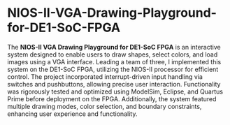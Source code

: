 # NIOS-II-VGA-Drawing-Playground-for-DE1-SoC-FPGA

The **NIOS-II VGA Drawing Playground for DE1-SoC FPGA** is an interactive system designed to enable users to draw shapes, select colors, and load images using a VGA interface. Leading a team of three, I implemented this system on the DE1-SoC FPGA, utilizing the NIOS-II processor for efficient control. The project incorporated interrupt-driven input handling via switches and pushbuttons, allowing precise user interaction. Functionality was rigorously tested and optimized using ModelSim, Eclipse, and Quartus Prime before deployment on the FPGA. Additionally, the system featured multiple drawing modes, color selection, and boundary constraints, enhancing user experience and functionality.
